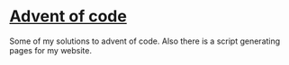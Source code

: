 # [Advent of code](https://adventofcode.com/)

Some of my solutions to advent of code. Also there is a script generating pages for my website.
